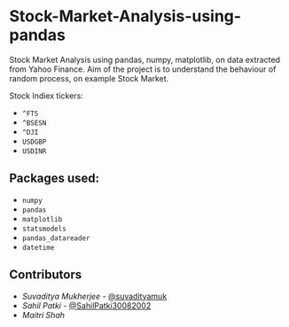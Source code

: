 # Stock-Market-Analysis-using-pandas
Stock Market Analysis using pandas, numpy, matplotlib, on data extracted from Yahoo Finance. Aim of the project is to understand the behaviour of random process, on example Stock Market. 

Stock Indiex tickers: 
- `^FTS`
- `^BSESN` 
- `^DJI` 
- `USDGBP` 
- `USDINR`

## Packages used:
- `numpy`
- `pandas`
- `matplotlib`
- `statsmodels`
- `pandas_datareader`
- `datetime`

## Contributors
- *Suvaditya Mukherjee* - [@suvadityamuk](https://github.com/suvadityamuk)
- *Sahil Patki* - [@SahilPatki30082002](https://github.com/sahilpatki30082002)
- *Maitri Shah*
